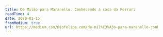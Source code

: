 ```yaml
---
title: De Milão para Maranello. Conhecendo a casa da Ferrari
readTime: 4
date: 2020-01-15
fromMedium: true
url: https://medium.com/@jofelipe.com/de-mil%C3%A3o-para-maranello-conhecendo-a-casa-da-ferrari-33cbab2ea87a?source=rss-cc6b8aa235ee------2
---
```

